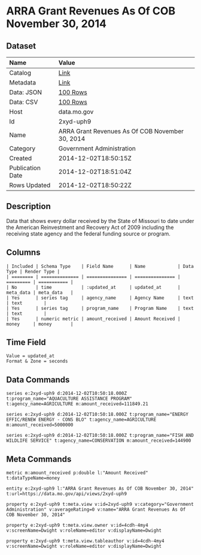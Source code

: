 # ARRA Grant Revenues As Of COB November 30, 2014

## Dataset

| Name | Value |
| :--- | :---- |
| Catalog | [Link](https://catalog.data.gov/dataset/arra-grant-revenues-as-of-cob-november-30-2014-1007e) |
| Metadata | [Link](https://data.mo.gov/api/views/2xyd-uph9) |
| Data: JSON | [100 Rows](https://data.mo.gov/api/views/2xyd-uph9/rows.json?max_rows=100) |
| Data: CSV | [100 Rows](https://data.mo.gov/api/views/2xyd-uph9/rows.csv?max_rows=100) |
| Host | data.mo.gov |
| Id | 2xyd-uph9 |
| Name | ARRA Grant Revenues As Of COB November 30, 2014 |
| Category | Government Administration |
| Created | 2014-12-02T18:50:15Z |
| Publication Date | 2014-12-02T18:51:04Z |
| Rows Updated | 2014-12-02T18:50:22Z |

## Description

Data that shows every dollar received by the State of Missouri to date under the American Reinvestment and Recovery Act of 2009 including the receiving state agency and the federal funding source or program.

## Columns

```ls
| Included | Schema Type    | Field Name      | Name            | Data Type | Render Type |
| ======== | ============== | =============== | =============== | ========= | =========== |
| No       | time           | :updated_at     | updated_at      | meta_data | meta_data   |
| Yes      | series tag     | agency_name     | Agency Name     | text      | text        |
| Yes      | series tag     | program_name    | Program Name    | text      | text        |
| Yes      | numeric metric | amount_received | Amount Received | money     | money       |
```

## Time Field

```ls
Value = updated_at
Format & Zone = seconds
```

## Data Commands

```ls
series e:2xyd-uph9 d:2014-12-02T10:50:18.000Z t:program_name="AQUACULTURE ASSISTANCE PROGRAM" t:agency_name=AGRICULTURE m:amount_received=111849.21

series e:2xyd-uph9 d:2014-12-02T10:50:18.000Z t:program_name="ENERGY EFFIC/RENEW ENERGY - CONS BLO" t:agency_name=AGRICULTURE m:amount_received=5000000

series e:2xyd-uph9 d:2014-12-02T10:50:18.000Z t:program_name="FISH AND WILDLIFE SERVICE" t:agency_name=CONSERVATION m:amount_received=144900
```

## Meta Commands

```ls
metric m:amount_received p:double l:"Amount Received" t:dataTypeName=money

entity e:2xyd-uph9 l:"ARRA Grant Revenues As Of COB November 30, 2014" t:url=https://data.mo.gov/api/views/2xyd-uph9

property e:2xyd-uph9 t:meta.view v:id=2xyd-uph9 v:category="Government Administration" v:averageRating=0 v:name="ARRA Grant Revenues As Of COB November 30, 2014"

property e:2xyd-uph9 t:meta.view.owner v:id=4cdh-4my4 v:screenName=Dwight v:roleName=editor v:displayName=Dwight

property e:2xyd-uph9 t:meta.view.tableauthor v:id=4cdh-4my4 v:screenName=Dwight v:roleName=editor v:displayName=Dwight
```